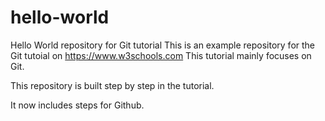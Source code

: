 # hello-world
Hello World repository for Git tutorial
This is an example repository for the Git tutoial on https://www.w3schools.com
This tutorial mainly focuses on Git.

This repository is built step by step in the tutorial.

It now includes steps for Github.
